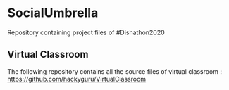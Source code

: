# SocialUmbrella
Repository containing project files of #Dishathon2020

## Virtual Classroom
The following repository contains all the source files of virtual classroom : https://github.com/hackyguru/VirtualClassroom

